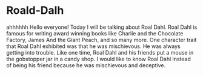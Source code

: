 # Roald-Dalh
ahhhhhh
Hello everyone! Today I will be talking about Roal Dahl. Roal Dahl is famous for writing award winning books like Charlie and the Chocolate Factory, James And the Giant Peach, and so many more. One character trait that Roal Dahl exhibited was that he was mischievous. He was always getting into trouble. Like one time, Roal Dahl and his friends put a mouse in the gobstopper jar in a candy shop. I would like to know Roal Dahl instead of being his friend because he was mischievous and deceptive.
